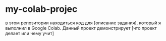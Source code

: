 # my-colab-projec
в этом репозитории находиться код для [описание задания], который я выполнил в Google Colab.
Данный проект демонстрирует [что проект делает или чему учит]
